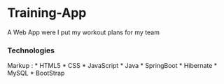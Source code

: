 # Training-App
A Web App were I put my workout plans for my team

### Technologies
Markup : * HTML5
         * CSS
         * JavaScript
         * Java
         * SpringBoot
         * Hibernate
         * MySQL
         * BootStrap
